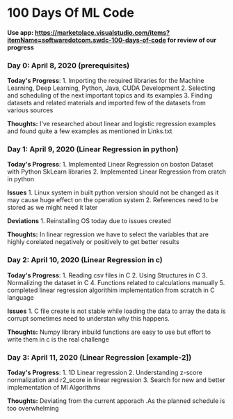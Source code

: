 # 100 Days Of ML Code 
#### Use app: https://marketplace.visualstudio.com/items?itemName=softwaredotcom.swdc-100-days-of-code for review of our progress
### Day 0: April 8, 2020 (prerequisites)

**Today's Progress**: 
    1. Importing the required libraries for the Machine Learning, Deep Learning, Python, Java, CUDA Development 
    2. Selecting and scheduling of the next important topics and its examples
    3. Finding datasets and related materials and imported few of the datasets from various sources

**Thoughts:** I've researched about linear and logistic regression examples and found quite a few examples as mentioned in Links.txt

### Day 1: April 9, 2020 (Linear Regression in python)
**Today's Progress**: 
    1. Implemented Linear Regression on boston Dataset with Python SkLearn libraries
    2. Implemented Linear Regression from cratch in python 

**Issues**
    1. Linux system in built python version should not be changed as it may cause huge effect on the operation system
    2. References need to be stored as we might need it later

**Deviations**
    1. Reinstalling OS today due to issues created 

**Thoughts:** In linear regression we have to select the variables that are highly corelated negatively or positively to get better results  

### Day 2: April 10, 2020 (Linear Regression in c)
**Today's Progress**: 
    1. Reading csv files in C
    2. Using Structures in C
    3. Normalizing the dataset in C 
    4. Functions related to calculations manually
    5. completed linear regression algorithim implementation from scratch in C language
    
**Issues**
    1. C file create is not stable while loading the data to array the data is corrupt sometimes need to understan why this happens.

**Thoughts:** Numpy library inbuild functions are easy to use but effort to write them in c is the real challenge

### Day 3: April 11, 2020 (Linear Regression [example-2])
**Today's Progress**: 
    1. 1D Linear regression 
    2. Understanding z-score normalization and r2_score in linear regression
    3. Search for new and better implementation of Ml Algorithms 

**Thoughts:** Deviating from the current apporach .As the planned schedule is too overwhelming
